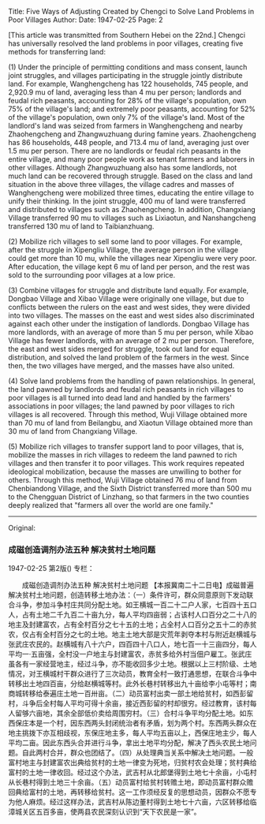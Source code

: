 Title: Five Ways of Adjusting Created by Chengci to Solve Land Problems in Poor Villages
Author: 
Date: 1947-02-25
Page: 2

[This article was transmitted from Southern Hebei on the 22nd.] Chengci has universally resolved the land problems in poor villages, creating five methods for transferring land:

(1) Under the principle of permitting conditions and mass consent, launch joint struggles, and villages participating in the struggle jointly distribute land. For example, Wanghengcheng has 122 households, 745 people, and 2,920.9 mu of land, averaging less than 4 mu per person; landlords and feudal rich peasants, accounting for 28% of the village's population, own 75% of the village's land; and extremely poor peasants, accounting for 52% of the village's population, own only 7% of the village's land. Most of the landlord's land was seized from farmers in Wanghengcheng and nearby Zhaohengcheng and Zhangwuzhuang during famine years. Zhaohengcheng has 86 households, 448 people, and 713.4 mu of land, averaging just over 1.5 mu per person. There are no landlords or feudal rich peasants in the entire village, and many poor people work as tenant farmers and laborers in other villages. Although Zhangwuzhuang also has some landlords, not much land can be recovered through struggle. Based on the class and land situation in the above three villages, the village cadres and masses of Wanghengcheng were mobilized three times, educating the entire village to unify their thinking. In the joint struggle, 400 mu of land were transferred and distributed to villages such as Zhaohengcheng. In addition, Changxiang Village transferred 90 mu to villages such as Lixiaotun, and Nanshangcheng transferred 130 mu of land to Taibianzhuang.

(2) Mobilize rich villages to sell some land to poor villages. For example, after the struggle in Xipengliu Village, the average person in the village could get more than 10 mu, while the villages near Xipengliu were very poor. After education, the village kept 6 mu of land per person, and the rest was sold to the surrounding poor villages at a low price.

(3) Combine villages for struggle and distribute land equally. For example, Dongbao Village and Xibao Village were originally one village, but due to conflicts between the rulers on the east and west sides, they were divided into two villages. The masses on the east and west sides also discriminated against each other under the instigation of landlords. Dongbao Village has more landlords, with an average of more than 5 mu per person, while Xibao Village has fewer landlords, with an average of 2 mu per person. Therefore, the east and west sides merged for struggle, took out land for equal distribution, and solved the land problem of the farmers in the west. Since then, the two villages have merged, and the masses have also united.

(4) Solve land problems from the handling of pawn relationships. In general, the land pawned by landlords and feudal rich peasants in rich villages to poor villages is all turned into dead land and handled by the farmers' associations in poor villages; the land pawned by poor villages to rich villages is all recovered. Through this method, Wuji Village obtained more than 70 mu of land from Beilangbu, and Xiaotun Village obtained more than 30 mu of land from Changxiang Village.

(5) Mobilize rich villages to transfer support land to poor villages, that is, mobilize the masses in rich villages to redeem the land pawned to rich villages and then transfer it to poor villages. This work requires repeated ideological mobilization, because the masses are unwilling to bother for others. Through this method, Wuji Village obtained 76 mu of land from Chenbiandong Village, and the Sixth District transferred more than 500 mu to the Chengguan District of Linzhang, so that farmers in the two counties deeply realized that "farmers all over the world are one family."



<hr /> 

Original: 


### 成磁创造调剂办法五种  解决贫村土地问题

1947-02-25
第2版()
专栏：

　　成磁创造调剂办法五种
    解决贫村土地问题
    【本报冀南二十二日电】成磁普遍解决贫村土地问题，创造转移土地办法：（一）条件许可，群众同意原则下发动联合斗争，参加斗争村庄共同分配土地。如王横城一百二十二户人家，七百四十五口人，占有土地二千九百二十亩九分，每人平均四亩弱；占该村人口百分之二十八的地主及封建富农，占有全村百分之七十五的土地；占全村人口百分之五十二的赤贫农，仅占有全村百分之七的土地。地主土地大部是灾荒年剥夺本村与附近赵横城与张武庄农民的。赵横城有八十六户，四百四十八口人，地七百一十三亩四分，每人平均一·五亩强，全村没一户地主与封建富农，赤贫多给外村当佃户雇工。张武庄虽各有一家经营地主，经过斗争，亦不能收回多少土地。根据以上三村阶级、土地情况，对王横城村干群众进行了三次动员，教育全村一致打通思想，在联合斗争中转移出土地四百亩，分给赵横城等村。此外长巷村转移出九十亩给李小屯等村；南商城转移给泰遍庄土地一百卅亩。（二）动员富村出卖一部土地给贫村，如西彭留村，斗争后全村每人平均可得十余亩，接近西彭留的村却很穷。经过教育，该村每人留够六亩地，其余全部低价卖给周围穷村。（三）合村斗争平均分配土地。如东西保庄本是一个村，因东西两头封闭统治者有矛盾，划为两个村。东西两头群众在地主挑拨下亦互相歧视，东保庄地主多，每人平均五亩以上，西保庄地主少，每人平均二亩。因此东西头合并进行斗争，拿出土地平均分配，解决了西头农民土地问题。自此两村合并，群众也团结了。（四）从处理典当关系中解决土地问题。一般富村地主与封建富农出典给贫村的土地一律变为死地，归贫村农会处理；贫村典给富村的土地一律收回。经过这个办法，武吉村从北郎堡得到土地七十余亩，小屯村从长巷村得到土地三十余亩。（五）动员富村给贫村转赡土地，即动员富村群众赡回典给富村的土地，再转移给贫村。这一工作须经反复的思想动员，因群众不愿专为他人麻烦。经过这样办法，武吉村从陈边董村得到土地七十六亩，六区转移给临漳城关区五百多亩，使两县农民深刻认识到“天下农民是一家”。
